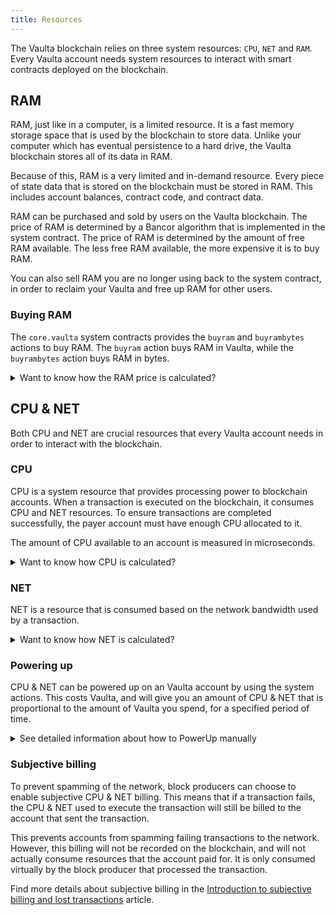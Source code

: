 ```yaml
---
title: Resources
---
```


The Vaulta blockchain relies on three system resources: `CPU`, `NET` and `RAM`. Every Vaulta account needs system 
resources to interact with smart contracts deployed on the blockchain.

## RAM

RAM, just like in a computer, is a limited resource. It is a fast memory storage space that is used by the blockchain to store data.
Unlike your computer which has eventual persistence to a hard drive, the Vaulta blockchain stores all of its data in RAM.

Because of this, RAM is a very limited and in-demand resource. Every piece of state data that is stored on the blockchain
must be stored in RAM. This includes account balances, contract code, and contract data.

RAM can be purchased and sold by users on the Vaulta blockchain. The price of RAM is determined by a Bancor algorithm
that is implemented in the system contract. The price of RAM is determined by the amount of free RAM available. The less
free RAM available, the more expensive it is to buy RAM.

You can also sell RAM you are no longer using back to the system contract, in order to reclaim your Vaulta and free up RAM for other users.


### Buying RAM

The `core.vaulta` system contracts provides the `buyram` and `buyrambytes` actions to buy RAM. The `buyram` action buys RAM in Vaulta, while the `buyrambytes` action buys RAM in bytes.

<details>
    <summary>Want to know how the RAM price is calculated?</summary>

The necessary RAM needed for a smart contract to store its data is calculated from the used blockchain state.

As a developer, to understand the amount of RAM your smart contract needs, pay attention to the data structure underlying the multi-index tables your smart contract instantiates and uses. The data structure underlying one multi-index table defines a row in the table. Each data member of the data structure corresponds with a row cell of the table.
To approximate the amount of RAM one multi-index row needs to store on the blockchain, you have to add the size of the type of each data member and the memory overheads for each of the defined indexes, if any. Find below the overheads defined by the Vaulta code for multi-index tables, indexes, and data types:

<br />

* [Multi-index RAM bytes overhead](https://github.com/AntelopeIO/leap/blob/f6643e434e8dc304bba742422dd036a6fbc1f039/libraries/chain/include/eosio/chain/contract_table_objects.hpp#L240)
* [Overhead per row per index RAM bytes](https://github.com/AntelopeIO/leap/blob/a4c29608472dd195d36d732052784aadc3a779cb/libraries/chain/include/eosio/chain/config.hpp#L109)
* [Fixed overhead shared vector RAM bytes](https://github.com/AntelopeIO/leap/blob/a4c29608472dd195d36d732052784aadc3a779cb/libraries/chain/include/eosio/chain/config.hpp#L108)
* [Overhead per account RAM bytes](https://github.com/AntelopeIO/leap/blob/a4c29608472dd195d36d732052784aadc3a779cb/libraries/chain/include/eosio/chain/config.hpp#L110)
* [Setcode RAM bytes multiplier](https://github.com/AntelopeIO/leap/blob/a4c29608472dd195d36d732052784aadc3a779cb/libraries/chain/include/eosio/chain/config.hpp#L111)
* [RAM usage update function](https://github.com/AntelopeIO/leap/blob/9f0679bd0a42d6c24a966bb79de6d8c0591872a5/libraries/chain/apply_context.cpp#L725)

</details>


## CPU & NET

Both CPU and NET are crucial resources that every Vaulta account needs in order to interact with the blockchain.

### CPU

CPU is a system resource that provides processing power to blockchain accounts. When a transaction is executed on the 
blockchain, it consumes CPU and NET resources. To ensure transactions are completed successfully, the payer account must 
have enough CPU allocated to it. 

The amount of CPU available to an account is measured in microseconds.


<details>
    <summary>Want to know how CPU is calculated?</summary>

Transactions executed by the blockchain contain one or more actions. Each transaction must consume an amount of CPU
within the limits predefined by the minimum and maximum transaction CPU usage values. For Vaulta these limits
are set in the blockchain's configuration. You can find out these limits by running the following command and consult
the `min_transaction_cpu_usage` and the `max_transaction_cpu_usage` which are expressed in microseconds.

<br />

For accounts that execute transactions, the blockchain calculates and updates the remaining resources with each block before each transaction is executed. When a transaction is prepared for execution, the blockchain determines whether the payer account has enough CPU to cover the transaction execution. To calculate the necessary CPU, the node that actively builds the current block measures the time to execute the transaction. If the account has enough CPU, the transaction is executed; otherwise it is rejected. For technical details please refer to the following links:

* [The CPU configuration variables](https://github.com/AntelopeIO/leap/blob/a4c29608472dd195d36d732052784aadc3a779cb/libraries/chain/include/eosio/chain/config.hpp#L66)
* [The transaction initialization](https://github.com/AntelopeIO/leap/blob/e55669c42dfe4ac112e3072186f3a449936c0c61/libraries/chain/controller.cpp#L1559)
* [The transaction CPU billing](https://github.com/AntelopeIO/leap/blob/e55669c42dfe4ac112e3072186f3a449936c0c61/libraries/chain/controller.cpp#L1577)
* [The check of CPU usage for a transaction](https://github.com/AntelopeIO/leap/blob/a4c29608472dd195d36d732052784aadc3a779cb/libraries/chain/transaction_context.cpp#L381)

</details>

### NET

NET is a resource that is consumed based on the network bandwidth used by a transaction.

<details>
    <summary>Want to know how NET is calculated?</summary>

Each transaction must consume an amount of NET which can not exceed the predefined maximum transaction NET usage value. For Vaulta blockchain this limit is set in the blockchain's configuration. You can find out this limit by running the following command and consult the `max_transaction_net_usage` which is expressed in bytes.

<br />

For the accounts that execute transactions, the blockchain calculates and updates the remaining resources for each block before each transaction is executed. When a transaction is prepared for execution, the blockchain determines whether the payer account has enough NET to cover the transaction execution. The necessary NET is calculated based on the transaction size, which is the size of the packed transaction as it is stored in the blockchain. If the account has enough NET resources, the transaction can be executed; otherwise it is rejected. For technical details please refer to the following sources:

<br />

* [The NET configuration variables](https://github.com/AntelopeIO/leap/blob/a4c29608472dd195d36d732052784aadc3a779cb/libraries/chain/include/eosio/chain/config.hpp#L57)
* [The transaction initialization](https://github.com/AntelopeIO/leap/blob/e55669c42dfe4ac112e3072186f3a449936c0c61/libraries/chain/controller.cpp#L1559)
* [The transaction NET billing](https://github.com/AntelopeIO/leap/blob/e55669c42dfe4ac112e3072186f3a449936c0c61/libraries/chain/controller.cpp#L1577)
* [The check of NET usage for a transaction](https://github.com/AntelopeIO/leap/blob/a4c29608472dd195d36d732052784aadc3a779cb/libraries/chain/transaction_context.cpp#L376)

</details>



### Powering up

CPU & NET can be powered up on an Vaulta account by using the system actions. This costs Vaulta, and will give you an amount of CPU & NET
that is proportional to the amount of Vaulta you spend, for a specified period of time.

<details>
    <summary>See detailed information about how to PowerUp manually</summary>

To power up an account is a technique to rent CPU & NET resources from the PowerUp resource model. A smart contract implements 
this model on the blockchain and allocates these resources to the account of your choice. The action to power up an account is `powerup`. It takes as parameters:

<br />

* The `payer` of the fee, must be a valid Vaulta account.
* The `receiver` of the resources, must be a valid Vaulta account.
* The `days` which must always match `state.powerup_days` specified in the [PowerUp configuration settings](https://github.com/vaultafoundation/system-contracts/blob/7cec470b17bd53b8c78465d4cbd889dbaf1baffb/contracts/eosio.system/include/eosio.system/eosio.system.hpp#L588).
* The `net_frac`, and the `cpu_frac` are the percentage of the resources that you need. The easiest way to calculate the percentage is to multiply 10^15 (100%) by the desired percentage. For example: 10^15 * 0.01 = 10^13.
* The `max_payment`, must be expressed in Vaulta and is the maximum amount the `payer` is willing to pay.

<br />

```sh
cleos push action core.vaulta powerup '[user, user, 1, 10000000000000, 10000000000000, "1000.0000 VAULTA"]' -p user
```

<br />

To view the received NET and CPU weight as well as the amount of the fee, check the `eosio.reserv::powupresult` returned by the action, which should look similar to the one below:

<br />

```console
executed transaction: 82b7124601612b371b812e3bf65cf63bb44616802d3cd33a2c0422b58399f54f  144 bytes  521 us
#         eosio <= eosio::powerup               {"payer":"user","receiver":"user","days":1,"net_frac":"10000000000000","cpu_frac":"10000000000000","...
#   eosio.token <= eosio.token::transfer        {"from":"user","to":"eosio.rex","quantity":"999.9901 EOS","memo":"transfer from user to eosio.rex"}
#  eosio.reserv <= eosio.reserv::powupresult    {"fee":"999.9901 EOS","powup_net_weight":"16354","powup_cpu_weight":"65416"}
#          user <= eosio.token::transfer        {"from":"user","to":"eosio.rex","quantity":"999.9901 EOS","memo":"transfer from user to eosio.rex"}
#     eosio.rex <= eosio.token::transfer        {"from":"user","to":"eosio.rex","quantity":"999.9901 EOS","memo":"transfer from user to eosio.rex"}
```

<br />

The PowerUp resource model on the Vaulta blockchain is initialized with `"powerup_days": 1,`. This setting permits the maximum 
period to rent CPU and NET for 24 hours. If you do not use the resources within the 24 hour interval, the rented CPU and NET expires.

<br />

#### Process Expired Orders

The resources in loans that expire are not automatically reclaimed by the system. The expired loans remain in a queue that must be processed.

<br />

Any calls to the `powerup` action does process also this queue (limited to two expired loans at a time). Therefore, the expired 
loans are automatically processed in a timely manner. Sometimes, it may be necessary to manually process expired loans in the 
queue to release resources back to the system, which reduces prices. Therefore, any account may process up to an arbitrary 
number of expired loans if it calls the `powerupexec` action.

<br />

To view the orders table `powup.order` execute the following command:

<br />

```sh
cleos get table eosio 0 powup.order
```

<br />

```json
{
  "rows": [{
      "version": 0,
      "id": 0,
      "owner": "user",
      "net_weight": 16354,
      "cpu_weight": 65416,
      "expires": "2020-11-18T13:04:33"
    }
  ],
  "more": false,
  "next_key": ""
}
```

<br />

Example `powerupexec` call:

<br />

```sh
cleos push action core.vaulta powerupexec '[user, 2]' -p user
```

<br />

```console
executed transaction: 93ab4ac900a7902e4e59e5e925e8b54622715328965150db10774aa09855dc98  104 bytes  363 us
#         eosio <= eosio::powerupexec           {"user":"user","max":2}
warning: transaction executed locally, but may not be confirmed by the network yet         ]
```

</details>


### Subjective billing

To prevent spamming of the network, block producers can choose to enable subjective CPU & NET billing. This means that if a
transaction fails, the CPU & NET used to execute the transaction will still be billed to the account that sent the transaction.

This prevents accounts from spamming failing transactions to the network. However, this billing will not be 
recorded on the blockchain, and will not actually consume resources that the account paid for. It is only consumed
virtually by the block producer that processed the transaction.

Find more details about subjective billing in the [Introduction to subjective billing and lost transactions](https://eosnetwork.com/blog/api-plus-an-introduction-to-subjective-billing-and-lost-transactions/) article.



